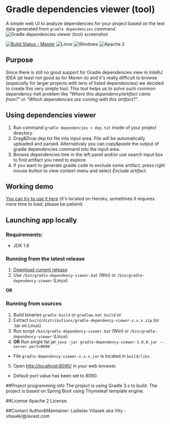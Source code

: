 # Gradle dependencies viewer (tool)
A simple web UI to analyze dependencies for your project based on the text data generated from ```gradle dependencies``` command.
![Gradle dependencies viewer (tool) screenshot](https://github.com/avast/gradle-dependencies-viewer/blob/master/web/screenshot.png)

[![Build Status - Master](https://travis-ci.org/avast/gradle-dependencies-viewer.svg?branch=master)](https://travis-ci.org/avast/gradle-dependencies-viewer) ![Linux](https://img.shields.io/badge/os-linux-green.svg?style=flat) ![Windows](https://img.shields.io/badge/os-windows-green.svg?style=flat) ![Apache 2](https://img.shields.io/badge/license-Apache2-blue.svg?style=flat)
## Purpose
Since there is still no good support for Gradle dependencies view in IntelliJ IDEA (at least not good as for Maven is) and it's really difficult to browse (especially for larger projects with tens of listed dependencies) we decided to create this very simple tool.
This tool helps us to solve such common dependency-hell problem like *"Where this dependency/artifact came from?"* or *"Which dependencies are coming with this artifact?"*.

## Using dependencies viewer
1. Run command ```gradle dependencies > dep.txt``` inside of your project directory.`
2. Drag&Drop dep.txt file into input area. File will be automatically uploaded and parsed. Alternativaly you can copy&paste the output of gradle dependencies command into the input area.
3. Browse dependencies tree in the left panel and/or use search input box to find artifact you need to explore
4. If you want to generate gradle code to exclude some artifact, press right mouse button to view context menu and select *Exclude artifact*.

## Working demo
[You can try to use it here](http://gradle.vity.cz/)
(it's located on Heroku, sometimes it requires more time to load, please be patient)
## Launching app locally

### Requirements:
- JDK 1.8

### Running from the latest release
1. [Download current release](https://github.com/avast/gradle-dependencies-viewer/files/790796/gradle-dependencies-viewer-1.0.0.zip)
2. Use ```/bin/gradle-dependency-viewer.bat``` (Win) or ```/bin/gradle-dependency-viewer``` (Linux)

**OR**

### Running from sources
1. Build binaries ```gradle build``` or ```gradlew.bat build```  or
2. Extract ```build/distributions/gradle-dependency-viewer-x.x.x.zip``` (or .tar on Linux)
3. Run script ```/bin/gradle-dependency-viewer.bat``` (Win) or ```/bin/gradle-dependency-viewer``` (Linux)
4. **OR** Run single fat jar ```java -jar gradle-dependency-viewer-1.0.0.jar --server.port=8090```
- File ```gradle-dependency-viewer-x.x.x.jar``` is located in ```build/libs```.
5. Open [http://localhost:8090/](http://localhost:8090/) in your web browser.
- Default port value has been set to 8090.


##Project programming info
The project is using Gradle 3.x to build. The project is based on Spring Boot using Thymeleaf template engine. 

##License
Apache 2 License.

##Contact
Author&Maintainer: Ladislav Vitasek  aka Vity - vitasek/@/avast.com

